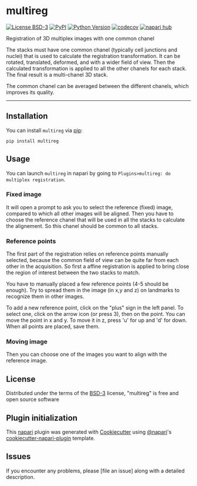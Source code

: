 # multireg

[![License BSD-3](https://img.shields.io/pypi/l/multireg.svg?color=green)](https://gitlab.pasteur.fr/gletort/multireg/blob/main/LICENSE)
[![PyPI](https://img.shields.io/pypi/v/multireg.svg?color=green)](https://pypi.org/project/multireg)
[![Python Version](https://img.shields.io/pypi/pyversions/multireg.svg?color=green)](https://python.org)
[![codecov](https://codecov.io/gh/gletort/multireg/branch/main/graph/badge.svg)](https://codecov.io/gh/gletort/multireg)
[![napari hub](https://img.shields.io/endpoint?url=https://api.napari-hub.org/shields/multireg)](https://napari-hub.org/plugins/multireg)

Registration of 3D multiplex images with one common chanel

The stacks must have one common chanel (typically cell junctions and nuclei) that is used to calculate the registration transformation. It can be rotated, translated, deformed, and with a wider field of view. 
Then the calculated transformation is applied to all the other chanels for each stack.
The final result is a multi-chanel 3D stack.

The common chanel can be averaged between the different chanels, which improves its quality.


----------------------------------
## Installation

You can install `multireg` via [pip]:

    pip install multireg

## Usage

You can launch `multireg` in napari by going to `Plugins>multireg: do multiplex registration`.

### Fixed image
It will open a prompt to ask you to select the reference (fixed) image, compared to which all other images will be aligned.
Then you have to choose the reference chanel that will be used in all the stacks to calculate the alignement. So this chanel should be common to all stacks.

### Reference points
The first part of the registration relies on reference points manually selected, because the common field of view can be quite far from each other in the acquisition. So first a affine registration is applied to bring close the region of interest between the two stacks to match.

You have to manually placed a few reference points (4-5 should be enough). Try to spread them in the image (in x,y and z) on landmarks to recognize them in other images. 

To add a new reference point, click on the "plus" sign in the left panel. To select one, click on the arrow icon (or press 3), then on the point. You can move the point in x and y. To move it in z, press 'u' for up and 'd' for down. 
When all points are placed, save them.


### Moving image
Then you can choose one of the images you want to align with the reference image.



## License

Distributed under the terms of the [BSD-3] license,
"multireg" is free and open source software

## Plugin initialization
This [napari] plugin was generated with [Cookiecutter] using [@napari]'s [cookiecutter-napari-plugin] template.


## Issues

If you encounter any problems, please [file an issue] along with a detailed description.

[napari]: https://github.com/napari/napari
[Cookiecutter]: https://github.com/audreyr/cookiecutter
[@napari]: https://github.com/napari
[MIT]: http://opensource.org/licenses/MIT
[BSD-3]: http://opensource.org/licenses/BSD-3-Clause
[GNU GPL v3.0]: http://www.gnu.org/licenses/gpl-3.0.txt
[GNU LGPL v3.0]: http://www.gnu.org/licenses/lgpl-3.0.txt
[Apache Software License 2.0]: http://www.apache.org/licenses/LICENSE-2.0
[Mozilla Public License 2.0]: https://www.mozilla.org/media/MPL/2.0/index.txt
[cookiecutter-napari-plugin]: https://github.com/napari/cookiecutter-napari-plugin

[napari]: https://github.com/napari/napari
[tox]: https://tox.readthedocs.io/en/latest/
[pip]: https://pypi.org/project/pip/
[PyPI]: https://pypi.org/
